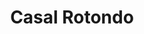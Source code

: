 ---
title: Casal Rotondo

mediaPath: /videos/cr_20_pdea2-1080p.mp4
mediaPosition:  [296988.41041277576,4632786.868594005,139.81255060742663]
mediaRotation:  [0.7077279743155134,0.22557484952108756,0.2033144892388494,0.6378873882593575]
mediaScale: 1
cameraFOV: 27

cameraPosition:  [296990.48244823905,4632783.948359585,139.43985773919718]
cameraTarget:  [296989.80067278136,4632784.909223525,139.56248732508965]

animationEntry: 
---
